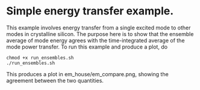 # Simple energy transfer example.

This example involves energy transfer from a single excited mode to other modes in crystalline silicon. The purpose here is to show that the ensemble average of mode energy agrees with the time-integrated average of the mode power transfer. To run this example and produce a plot, do

    chmod +x run_ensembles.sh
    ./run_ensembles.sh

This produces a plot in em_house/em_compare.png, showing the agreement between the two quantities. 

